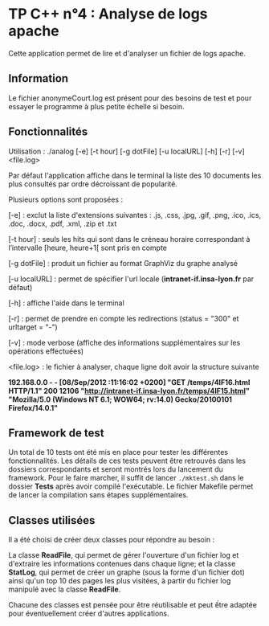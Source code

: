 # TP C++ n°4 : Analyse de logs apache

Cette application permet de lire et d'analyser un fichier de logs apache.

## Information
Le fichier anonymeCourt.log est présent pour des besoins de test et pour essayer le programme à plus petite échelle si besoin.

## Fonctionnalités

Utilisation : ./analog [-e] [-t hour] [-g dotFile] [-u localURL] [-h] [-r] [-v] <file.log>

Par défaut l'application affiche dans le terminal la liste des 10 documents les plus consultés par ordre décroissant de popularité.

Plusieurs options sont proposées : 

[-e] : exclut la liste d'extensions suivantes : .js, .css, .jpg, .gif, .png, .ico, .ics, .doc, .docx, .pdf, .xml, .zip et .txt

[-t hour] : seuls les hits qui sont dans le créneau horaire correspondant à l’intervalle [heure, heure+1[ sont pris en compte

[-g dotFile] : produit un fichier au format GraphViz du graphe analysé

[-u localURL] : permet de spécifier l'url locale (**intranet-if.insa-lyon.fr** par défaut)

[-h] : affiche l'aide dans le terminal

[-r] : permet de prendre en compte les redirections (status = "300" et urltarget = "-")

[-v] : mode verbose (affiche des informations supplémentaires sur les opérations effectuées)

<file.log> : le fichier à analyser, chaque ligne doit avoir la structure suivante

**192.168.0.0 - - [08/Sep/2012 :11:16:02 +0200] "GET /temps/4IF16.html HTTP/1.1" 200 12106 "http://intranet-if.insa-lyon.fr/temps/4IF15.html"**
**"Mozilla/5.0 (Windows NT 6.1; WOW64; rv:14.0) Gecko/20100101 Firefox/14.0.1"**


## Framework de test

Un total de 10 tests ont été mis en place pour tester les différentes fonctionnalités.
Les détails de ces tests peuvent être retrouvés dans les dossiers correspondants et seront montrés lors du lancement du framework.
Pour le faire marcher, il suffit de lancer `./mktest.sh` dans le dossier **Tests** après avoir compilé l'exécutable.
Le fichier Makefile permet de lancer la compilation sans étapes supplémentaires.


## Classes utilisées

Il a été choisi de créer deux classes pour répondre au besoin : 

La classe **ReadFile**, qui permet de gérer l'ouverture d'un fichier log et d'extraire les informations contenues dans chaque ligne;
et la classe **StatLog**, qui permet de créer un graphe (sous la forme d'un fichier dot) ainsi qu'un top 10 des pages les plus visitées,
à partir du fichier log manipulé avec la classe **ReadFile**.

Chacune des classes est pensée pour être réutilisable et peut ếtre adaptée pour éventuellement créer d'autres applications.
